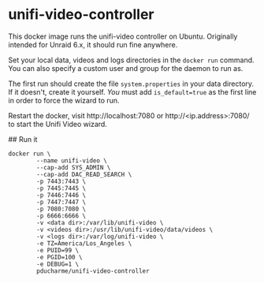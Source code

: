 # unifi-video-controller

This docker image runs the unifi-video controller on Ubuntu. Originally intended for Unraid 6.x, it should run fine anywhere.

Set your local data, videos and logs directories in the `docker run` command. You can also specify a custom user and group for the daemon to run as.

The first run should create the file `system.properties` in your data directory. If it doesn't, create it yourself. *You* must add `is_default=true` as the first line in order to force the wizard to run.

Restart the docker, visit http://localhost:7080 or http://<ip.address>:7080/ to start the Unifi Video wizard.

## Run it
```
docker run \
        --name unifi-video \
        --cap-add SYS_ADMIN \
        --cap-add DAC_READ_SEARCH \
        -p 7443:7443 \
        -p 7445:7445 \
        -p 7446:7446 \
        -p 7447:7447 \
        -p 7080:7080 \
        -p 6666:6666 \
        -v <data dir>:/var/lib/unifi-video \
        -v <videos dir>:/usr/lib/unifi-video/data/videos \
        -v <logs dir>:/var/log/unifi-video \
        -e TZ=America/Los_Angeles \
        -e PUID=99 \
        -e PGID=100 \
        -e DEBUG=1 \
        pducharme/unifi-video-controller
```
